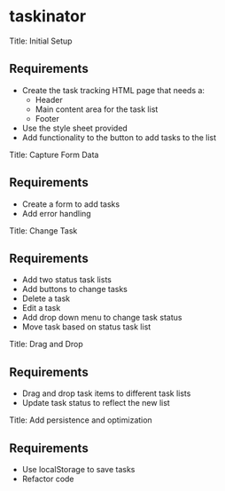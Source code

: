 # taskinator
Title: Initial Setup

## Requirements
* Create the task tracking HTML page that needs a:
   * Header
   * Main content area for the task list
   * Footer
* Use the style sheet provided
* Add functionality to the button to add tasks to the list

Title: Capture Form Data

## Requirements
* Create a form to add tasks
* Add error handling

Title: Change Task

## Requirements
* Add two status task lists
* Add buttons to change tasks
* Delete a task
* Edit a task
* Add drop down menu to change task status
* Move task based on status task list

Title: Drag and Drop

## Requirements

* Drag and drop task items to different task lists
* Update task status to reflect the new list

Title: Add persistence and optimization

## Requirements

* Use localStorage to save tasks
* Refactor code

